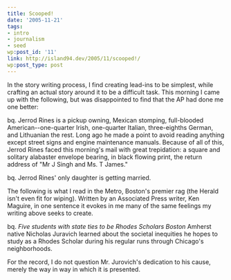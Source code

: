 ```yaml
---
title: Scooped!
date: '2005-11-21'
tags:
- intro
- journalism
- seed
wp:post_id: '11'
link: http://island94.dev/2005/11/scooped!/
wp:post_type: post
---
```


In the story writing process, I find creating lead-ins to be simplest, while crafting an actual story around it to be a difficult task. <!--map--> This morning I came up with the following, but was disappointed to find that the AP had done me one better:

bq. Jerrod Rines is a pickup owning, Mexican stomping, full-blooded American--one-quarter Irish, one-quarter Italian, three-eighths German, and Lithuanian the rest.  Long ago he made a point to avoid reading anything except street signs and engine maintenance manuals.  Because of all of this, Jerrod Rines faced this morning's mail with great trepidation: a square and solitary alabaster envelope bearing, in black flowing print, the return address of "Mr J Singh and Ms. T James."

bq. Jerrod Rines' only daughter is getting married.

<!--break-->

The following is what I read in the Metro, Boston's premier rag (the Herald isn't even fit for wiping).  Written by an Associated Press writer, Ken Maguire, in one sentence it evokes in me many of the same feelings my writing above seeks to create.

bq. _*Five students with state ties to be Rhodes Scholars*_
*Boston* Amherst native Nicholas Juravich learned about the societal inequities he hopes to study as a Rhodes Scholar during his regular runs through Chicago's neighborhoods.

For the record, I do not question Mr. Jurovich's dedication to his cause, merely the way in way in which it is presented.
